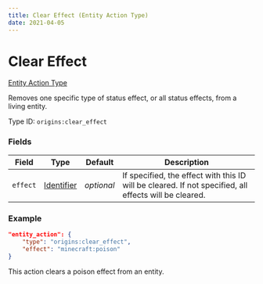 ```yaml
---
title: Clear Effect (Entity Action Type)
date: 2021-04-05
---
```


# Clear Effect

[Entity Action Type](../entity_action_types.md)

Removes one specific type of status effect, or all status effects, from a living entity.

Type ID: `origins:clear_effect`

### Fields

Field  | Type | Default | Description
-------|------|---------|-------------
`effect` | [Identifier](../data_types/identifier.md) | _optional_ | If specified, the effect with this ID will be cleared. If not specified, all effects will be cleared.

### Example
```json
"entity_action": {
    "type": "origins:clear_effect",
    "effect": "minecraft:poison"
}
```
This action clears a poison effect from an entity.
